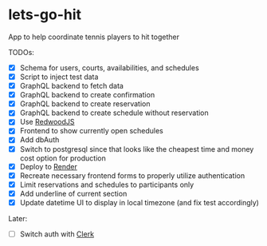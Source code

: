 # lets-go-hit

App to help coordinate tennis players to hit together

TODOs:

- [x] Schema for users, courts, availabilities, and schedules
- [x] Script to inject test data
- [x] GraphQL backend to fetch data
- [x] GraphQL backend to create confirmation
- [x] GraphQL backend to create reservation
- [x] GraphQL backend to create schedule without reservation
- [x] Use [RedwoodJS](https://redwoodjs.com)
- [x] Frontend to show currently open schedules
- [x] Add dbAuth
- [x] Switch to postgresql since that looks like the cheapest time and money cost option for production
- [x] Deploy to [Render](https://render.com/docs/deploy-redwood)
- [x] Recreate necessary frontend forms to properly utilize authentication
- [x] Limit reservations and schedules to participants only
- [x] Add underline of current section
- [x] Update datetime UI to display in local timezone (and fix test accordingly)

Later:

- [ ] Switch auth with [Clerk](https://clerk.dev/tutorials/redwoodjs-blog-tutorial-with-clerk)
